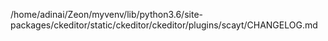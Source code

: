 /home/adinai/Zeon/myvenv/lib/python3.6/site-packages/ckeditor/static/ckeditor/ckeditor/plugins/scayt/CHANGELOG.md